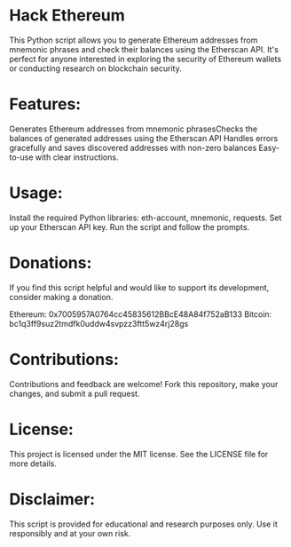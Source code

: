 # Hack Ethereum
This Python script allows you to generate Ethereum addresses from mnemonic phrases and check their balances using the Etherscan API. It's perfect for anyone interested in exploring the security of Ethereum wallets or conducting research on blockchain security.

# Features:
Generates Ethereum addresses from mnemonic phrasesChecks the balances of generated addresses using the Etherscan API
Handles errors gracefully and saves discovered addresses with non-zero balances
Easy-to-use with clear instructions.

# Usage:
Install the required Python libraries: eth-account, mnemonic, requests. Set up your Etherscan API key. Run the script and follow the prompts.

# Donations: 
If you find this script helpful and would like to support its development, consider making a donation.

Ethereum:
0x7005957A0764cc45835612BBcE48A84f752aB133
Bitcoin:
bc1q3ff9suz2tmdfk0uddw4svpzz3ftt5wz4rj28gs

# Contributions: 
Contributions and feedback are welcome! Fork this repository, make your changes, and submit a pull request.

# License: 
This project is licensed under the MIT license. See the LICENSE file for more details.

# Disclaimer: 
This script is provided for educational and research purposes only. Use it responsibly and at your own risk.
